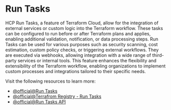 # Run Tasks

HCP Run Tasks, a feature of Terraform Cloud, allow for the integration of external services or custom logic into the Terraform workflow. These tasks can be configured to run before or after Terraform plans and applies, enabling additional validation, notification, or data processing steps. Run Tasks can be used for various purposes such as security scanning, cost estimation, custom policy checks, or triggering external workflows. They are executed via webhooks, allowing integration with a wide range of third-party services or internal tools. This feature enhances the flexibility and extensibility of the Terraform workflow, enabling organizations to implement custom processes and integrations tailored to their specific needs. 

Visit the following resources to learn more:

- [@official@Run Tasks](https://developer.hashicorp.com/terraform/cloud-docs/workspaces/settings/run-tasks)
- [@official@Terrafrom Registry - Run Tasks](https://registry.terraform.io/browse/run-tasks)
- [@official@Run Tasks API](https://developer.hashicorp.com/terraform/cloud-docs/api-docs/run-tasks/run-tasks)